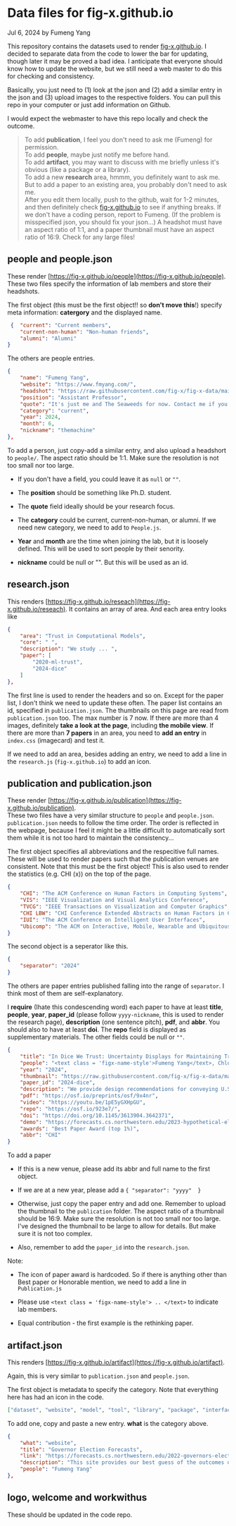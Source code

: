 # Data files for fig-x.github.io 

Jul 6, 2024 by Fumeng Yang

This repository contains the datasets used to render [fig-x.github.io](https://github.com/fig-x/fig-x.github.io/tree/main). I decided to separate data from the code to lower the bar for updating, though later it may be proved a bad idea. I anticipate that everyone should know how to update the website, but we still need a web master to do this for checking and consistency. 

Basically, you just need to (1) look at the json and (2) add a similar entry in the json and  (3) upload images to the respective folders. You can pull this repo in your computer or just add information on Github. 

I would expect the webmaster to have this repo locally and check the outcome.  
> To add **publication**, I feel you don't need to ask me (Fumeng) for permission.    
To add **people**, maybe just notify me before hand.    
To add **artifact**, you may want to discuss with me briefly unless it's obvious (like a package or a library).      
To add a new **research** area, hmmm, you definitely want to ask me.   But to add a paper to an existing area, you probably don't need to ask me.   
After you edit them locally, push to the github, wait for 1-2 minutes, and then definitely check [fig-x.github.io](https://github.com/fig-x/fig-x.github.io/tree/main) to see if anything breaks. If we don't have a coding person, report to Fumeng. (If the problem is misspecified json, you should fix your json...)
A headshot must have an aspect ratio of 1:1, and a paper thumbnail must have an aspect ratio of 16:9. Check for any large files! 


## people and people.json

These render [https://fig-x.github.io/people](https://fig-x.github.io/people).  These two files specify the information of lab members and store their headshots. 

The first object (this must be the first object!! so **don't move this**!) specify meta information: **catergory** and the displayed name. 

```json
 {  "current": "Current members",
    "current-non-human": "Non-human friends",
    "alumni": "Alumni"
}
```

The others are people entries.

```json
{
    "name": "Fumeng Yang",
    "website": "https://www.fmyang.com/",
    "headshot": "https://raw.githubusercontent.com/fig-x/fig-x-data/main/people/Fumeng-Yang.JPG",
    "position": "Assistant Professor",
    "quote": "It's just me and The Seaweeds for now. Contact me if you are interested in working with me!",
    "category": "current",
    "year": 2024,
    "month": 6,
    "nickname": "themachine"
},
```

To add a person, just copy-add a similar entry, and also upload a headshort to `people/`.  The aspect ratio should be 1:1. Make sure the resolution is not too small nor too large. 

- If you don't have a field, you could leave it as `null` or `""`.   

- The **position** should be something like Ph.D. student. 
  
- The **quote** field ideally should be your research focus. 
  
- The **category** could be current, current-non-human, or alumni. If we need new category, we need to add to `People.js`. 

- **Year** and **month** are the time when joining the lab, but it is loosely defined. This will be used to sort people by their senority. 
  
- **nickname** could be null or "". But this will be used as an id.


## research.json

This renders [https://fig-x.github.io/reseach](https://fig-x.github.io/reseach). It contains an array of area. And each area entry looks like

```json
{
    "area": "Trust in Computational Models",
    "core": " ",
    "description": "We study ... ",
    "paper": [
        "2020-ml-trust",
        "2024-dice"
    ]
},

```

The first line is used to render the headers and so on. Except for the paper list, I don't think we need to update these often. The paper list contains an id, specified in `publication.json`. The thumbnails on this page are read from `publication.json` too. The max number is 7 now. If there are more than 4 images, definitely **take a look at the page**, including **the mobile view**. If there are more than **7 papers** in an area, you need to **add an entry** in `index.css` (imagecard) and test it.

If we need to add an area, besides adding an entry, we need to add a line in the `research.js` (`fig-x.github.io`) to add an icon.



## publication and publication.json

These render [https://fig-x.github.io/publication](https://fig-x.github.io/publication).  
These two files have a very similar structure to `people` and `people.json`. `publication.json` needs to follow the time order. The order is reflected in the webpage, because I feel it might be a little difficult to automatically sort them while it is not too hard to maintain the consistency...

The first object specifies all abbreviations and the respecitive full names. These will be used to render papers such that the publication venues are consistent. Note that this must be the first object! This is also used to render the statistics (e.g. CHI (x)) on the top of the page.

```json
{
    "CHI": "The ACM Conference on Human Factors in Computing Systems",
    "VIS": "IEEE Visualization and Visual Analytics Conference",
    "TVCG": "IEEE Transactions on Visualization and Computer Graphics",
    "CHI LBW": "CHI Conference Extended Abstracts on Human Factors in Computing Systems",
    "IUI": "The ACM Conference on Intelligent User Interfaces",
    "Ubicomp": "The ACM on Interactive, Mobile, Wearable and Ubiquitous Technologies"
}
```

The second object is a seperator like this. 

```json
{
    "separator": "2024" 
}
```

The others are paper entries published falling into the range of `separator`. I think most of them are self-explanatory. 

I **require** (Ihate this condescending word) each paper to have at least **title**, **people**, **year**, **paper_id** (please follow `yyyy-nickname`, this is used to render the research page), **description** (one sentence pitch), **pdf**, and **abbr**. You should also to have at least **doi**. The **repo** field is displayed as supplementary materials. The other fields could be null or `""`.

```json
{
    "title": "In Dice We Trust: Uncertainty Displays for Maintaining Trust in Election Forecasts Over Time",
    "people": "<text class = 'figx-name-style'>Fumeng Yang</text>, Chloe Mortenson, Erik C. Nisbet, Nicholas Diakopoulos, Matthew Kay",
    "year": "2024",
    "thumbnail": "https://raw.githubusercontent.com/fig-x/fig-x-data/main/publication/2024-dice.png",
    "paper_id": "2024-dice",
    "description": "We provide design recommendations for conveying U.S. presidential election forecasts",
    "pdf": "https://osf.io/preprints/osf/9x4nr",
    "video": "https://youtu.be/1pE5yGXHpGU",
    "repo": "https://osf.io/923e7/",
    "doi": "https://doi.org/10.1145/3613904.3642371",
    "demo": "https://forecasts.cs.northwestern.edu/2023-hypothetical-elections/?PROLIFIC_PID=use_testing_or_a_very_long_string",
    "awards": "Best Paper Award (top 1%)",
    "abbr": "CHI"
}
```

To add a paper


- If this is a new venue, please add its abbr and full name to the first object. 

- If we are at a new year, please add a `{
     "separator": "yyyy" 
}`

- Otherwise, just copy the paper entry and add one. Remember to upload the thumbnail to the `publication` folder. The aspect ratio of a thumbnail should be 16:9. Make sure the resolution is not too small nor too large. I've designed the thumbnail to be large to allow for details. But make sure it is not too complex. 

- Also, remember to add the `paper_id` into the `research.json`. 

Note: 

- The icon of paper award is hardcoded. So if there is anything other than Best paper or Honorable mention, we need to add a line in `Publication.js`

- Please use `<text class = 'figx-name-style'> .. </text>` to indicate lab members.

- Equal contribution - the first example is the rethinking paper. 

## artifact.json

This renders [https://fig-x.github.io/artifact](https://fig-x.github.io/artifact).  

Again, this is very similar to `publication.json` and `people.json`. 

The first object is metadata to specify the category. Note that everything here has had an icon in the code. 

```json
["dataset", "website", "model", "tool", "library", "package", "interface"]
```


To add one, copy and paste a new entry. **what** is the category above.

```json
{
    "what": "website",
    "title": "Governor Election Forecasts",
    "link": "https://forecasts.cs.northwestern.edu/2022-governors-elections",
    "description": "This site provides our best guess of the outcomes of the 2022 governor elections in the U.S. Our forecast model predicts which of the two major party candidates is going to win in each state.",
    "people": "Fumeng Yang"
},
```




## logo, welcome and workwithus

These should be updated in the code repo.
